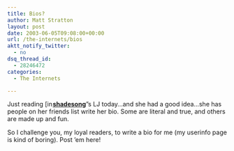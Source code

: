 ```yaml
---
title: Bios?
author: Matt Stratton
layout: post
date: 2003-06-05T09:08:00+00:00
url: /the-internets/bios
aktt_notify_twitter:
  - no
dsq_thread_id:
  - 28246472
categories:
  - The Internets

---
```

Just reading <span class="ljuser" style="white-space: nowrap;"><a href="http://shadesong.livejournal.com/profile"><img class="ContextualPopup" style="border: 0pt none; vertical-align: bottom; padding-right: 1px;" src="http://p-stat.livejournal.com/img/userinfo.gif" alt="[info]" width="17" height="17" /></a><a href="http://shadesong.livejournal.com/"><strong>shadesong</strong></a></span>&#8221;s LJ today&#8230;and she had a good idea&#8230;she has people on her friends list write her bio. Some are literal and true, and others are made up and fun.

So I challenge you, my loyal readers, to write a bio for me (my userinfo page is kind of boring). Post &#8217;em here!